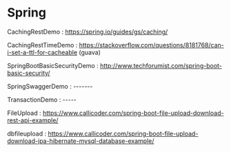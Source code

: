 # Spring
CachingRestDemo :  https://spring.io/guides/gs/caching/

CachingRestTimeDemo :  https://stackoverflow.com/questions/8181768/can-i-set-a-ttl-for-cacheable     (guava)

SpringBootBasicSecurityDemo : http://www.techforumist.com/spring-boot-basic-security/  

SpringSwaggerDemo : -------

TransactionDemo : -----

FileUpload :  https://www.callicoder.com/spring-boot-file-upload-download-rest-api-example/

dbfileupload : https://www.callicoder.com/spring-boot-file-upload-download-jpa-hibernate-mysql-database-example/
